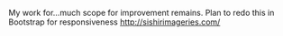 My work for...much scope for improvement remains.
Plan to redo this in Bootstrap for responsiveness
http://sishirimageries.com/